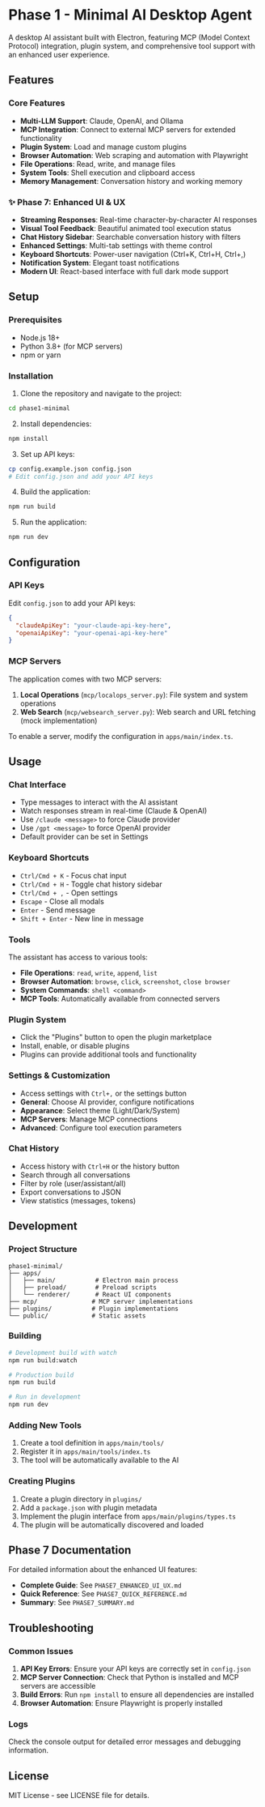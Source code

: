 # Phase 1 - Minimal AI Desktop Agent

A desktop AI assistant built with Electron, featuring MCP (Model Context Protocol) integration, plugin system, and comprehensive tool support with an enhanced user experience.

## Features

### Core Features
- **Multi-LLM Support**: Claude, OpenAI, and Ollama
- **MCP Integration**: Connect to external MCP servers for extended functionality
- **Plugin System**: Load and manage custom plugins
- **Browser Automation**: Web scraping and automation with Playwright
- **File Operations**: Read, write, and manage files
- **System Tools**: Shell execution and clipboard access
- **Memory Management**: Conversation history and working memory

### ✨ Phase 7: Enhanced UI & UX
- **Streaming Responses**: Real-time character-by-character AI responses
- **Visual Tool Feedback**: Beautiful animated tool execution status
- **Chat History Sidebar**: Searchable conversation history with filters
- **Enhanced Settings**: Multi-tab settings with theme control
- **Keyboard Shortcuts**: Power-user navigation (Ctrl+K, Ctrl+H, Ctrl+,)
- **Notification System**: Elegant toast notifications
- **Modern UI**: React-based interface with full dark mode support

## Setup

### Prerequisites

- Node.js 18+
- Python 3.8+ (for MCP servers)
- npm or yarn

### Installation

1. Clone the repository and navigate to the project:
```bash
cd phase1-minimal
```

2. Install dependencies:
```bash
npm install
```

3. Set up API keys:
```bash
cp config.example.json config.json
# Edit config.json and add your API keys
```

4. Build the application:
```bash
npm run build
```

5. Run the application:
```bash
npm run dev
```

## Configuration

### API Keys

Edit `config.json` to add your API keys:
```json
{
  "claudeApiKey": "your-claude-api-key-here",
  "openaiApiKey": "your-openai-api-key-here"
}
```

### MCP Servers

The application comes with two MCP servers:

1. **Local Operations** (`mcp/localops_server.py`): File system and system operations
2. **Web Search** (`mcp/websearch_server.py`): Web search and URL fetching (mock implementation)

To enable a server, modify the configuration in `apps/main/index.ts`.

## Usage

### Chat Interface

- Type messages to interact with the AI assistant
- Watch responses stream in real-time (Claude & OpenAI)
- Use `/claude <message>` to force Claude provider
- Use `/gpt <message>` to force OpenAI provider
- Default provider can be set in Settings

### Keyboard Shortcuts

- `Ctrl/Cmd + K` - Focus chat input
- `Ctrl/Cmd + H` - Toggle chat history sidebar
- `Ctrl/Cmd + ,` - Open settings
- `Escape` - Close all modals
- `Enter` - Send message
- `Shift + Enter` - New line in message

### Tools

The assistant has access to various tools:

- **File Operations**: `read`, `write`, `append`, `list`
- **Browser Automation**: `browse`, `click`, `screenshot`, `close browser`
- **System Commands**: `shell <command>`
- **MCP Tools**: Automatically available from connected servers

### Plugin System

- Click the "Plugins" button to open the plugin marketplace
- Install, enable, or disable plugins
- Plugins can provide additional tools and functionality

### Settings & Customization

- Access settings with `Ctrl+,` or the settings button
- **General**: Choose AI provider, configure notifications
- **Appearance**: Select theme (Light/Dark/System)
- **MCP Servers**: Manage MCP connections
- **Advanced**: Configure tool execution parameters

### Chat History

- Access history with `Ctrl+H` or the history button
- Search through all conversations
- Filter by role (user/assistant/all)
- Export conversations to JSON
- View statistics (messages, tokens)

## Development

### Project Structure

```
phase1-minimal/
├── apps/
│   ├── main/           # Electron main process
│   ├── preload/        # Preload scripts
│   └── renderer/       # React UI components
├── mcp/               # MCP server implementations
├── plugins/           # Plugin implementations
└── public/            # Static assets
```

### Building

```bash
# Development build with watch
npm run build:watch

# Production build
npm run build

# Run in development
npm run dev
```

### Adding New Tools

1. Create a tool definition in `apps/main/tools/`
2. Register it in `apps/main/tools/index.ts`
3. The tool will be automatically available to the AI

### Creating Plugins

1. Create a plugin directory in `plugins/`
2. Add a `package.json` with plugin metadata
3. Implement the plugin interface from `apps/main/plugins/types.ts`
4. The plugin will be automatically discovered and loaded

## Phase 7 Documentation

For detailed information about the enhanced UI features:
- **Complete Guide**: See `PHASE7_ENHANCED_UI_UX.md`
- **Quick Reference**: See `PHASE7_QUICK_REFERENCE.md`
- **Summary**: See `PHASE7_SUMMARY.md`

## Troubleshooting

### Common Issues

1. **API Key Errors**: Ensure your API keys are correctly set in `config.json`
2. **MCP Server Connection**: Check that Python is installed and MCP servers are accessible
3. **Build Errors**: Run `npm install` to ensure all dependencies are installed
4. **Browser Automation**: Ensure Playwright is properly installed

### Logs

Check the console output for detailed error messages and debugging information.

## License

MIT License - see LICENSE file for details.